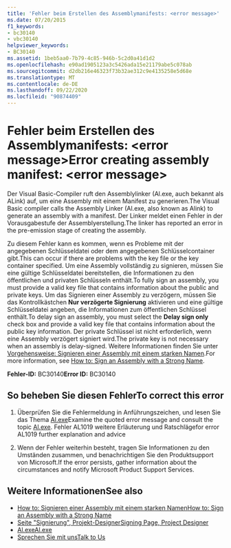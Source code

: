 ```yaml
---
title: 'Fehler beim Erstellen des Assemblymanifests: <error message>'
ms.date: 07/20/2015
f1_keywords:
- bc30140
- vbc30140
helpviewer_keywords:
- BC30140
ms.assetid: 1beb5aa0-7b79-4c85-946b-5c2d0a41d1d2
ms.openlocfilehash: e90ad1905123a3c5426ada15e21179abe5c078ab
ms.sourcegitcommit: d2db216e46323f73b32ae312c9e4135258e5d68e
ms.translationtype: MT
ms.contentlocale: de-DE
ms.lasthandoff: 09/22/2020
ms.locfileid: "90874409"
---
```

# <a name="error-creating-assembly-manifest-error-message"></a><span data-ttu-id="86b42-102">Fehler beim Erstellen des Assemblymanifests: \<error message></span><span class="sxs-lookup"><span data-stu-id="86b42-102">Error creating assembly manifest: \<error message></span></span>

<span data-ttu-id="86b42-103">Der Visual Basic-Compiler ruft den Assemblylinker (Al.exe, auch bekannt als ALink) auf, um eine Assembly mit einem Manifest zu generieren.</span><span class="sxs-lookup"><span data-stu-id="86b42-103">The Visual Basic compiler calls the Assembly Linker (Al.exe, also known as Alink) to generate an assembly with a manifest.</span></span> <span data-ttu-id="86b42-104">Der Linker meldet einen Fehler in der Vorausgabestufe der Assemblyerstellung.</span><span class="sxs-lookup"><span data-stu-id="86b42-104">The linker has reported an error in the pre-emission stage of creating the assembly.</span></span>  
  
 <span data-ttu-id="86b42-105">Zu diesem Fehler kann es kommen, wenn es Probleme mit der angegebenen Schlüsseldatei oder dem angegebenen Schlüsselcontainer gibt.</span><span class="sxs-lookup"><span data-stu-id="86b42-105">This can occur if there are problems with the key file or the key container specified.</span></span> <span data-ttu-id="86b42-106">Um eine Assembly vollständig zu signieren, müssen Sie eine gültige Schlüsseldatei bereitstellen, die Informationen zu den öffentlichen und privaten Schlüsseln enthält.</span><span class="sxs-lookup"><span data-stu-id="86b42-106">To fully sign an assembly, you must provide a valid key file that contains information about the public and private keys.</span></span> <span data-ttu-id="86b42-107">Um das Signieren einer Assembly zu verzögern, müssen Sie das Kontrollkästchen **Nur verzögerte Signierung** aktivieren und eine gültige Schlüsseldatei angeben, die Informationen zum öffentlichen Schlüssel enthält.</span><span class="sxs-lookup"><span data-stu-id="86b42-107">To delay sign an assembly, you must select the **Delay sign only** check box and provide a valid key file that contains information about the public key information.</span></span> <span data-ttu-id="86b42-108">Der private Schlüssel ist nicht erforderlich, wenn eine Assembly verzögert signiert wird.</span><span class="sxs-lookup"><span data-stu-id="86b42-108">The private key is not necessary when an assembly is delay-signed.</span></span> <span data-ttu-id="86b42-109">Weitere Informationen finden Sie unter [Vorgehensweise: Signieren einer Assembly mit einem starken Namen](../../../standard/assembly/sign-strong-name.md).</span><span class="sxs-lookup"><span data-stu-id="86b42-109">For more information, see [How to: Sign an Assembly with a Strong Name](../../../standard/assembly/sign-strong-name.md).</span></span>  
  
 <span data-ttu-id="86b42-110">**Fehler-ID:** BC30140</span><span class="sxs-lookup"><span data-stu-id="86b42-110">**Error ID:** BC30140</span></span>  
  
## <a name="to-correct-this-error"></a><span data-ttu-id="86b42-111">So beheben Sie diesen Fehler</span><span class="sxs-lookup"><span data-stu-id="86b42-111">To correct this error</span></span>  
  
1. <span data-ttu-id="86b42-112">Überprüfen Sie die Fehlermeldung in Anführungszeichen, und lesen Sie das Thema [Al.exe](../../../framework/tools/al-exe-assembly-linker.md)</span><span class="sxs-lookup"><span data-stu-id="86b42-112">Examine the quoted error message and consult the topic [Al.exe](../../../framework/tools/al-exe-assembly-linker.md).</span></span> <span data-ttu-id="86b42-113">Fehler AL1019 weitere Erläuterung und Ratschläge</span><span class="sxs-lookup"><span data-stu-id="86b42-113">for error AL1019 further explanation and advice</span></span>  
  
2. <span data-ttu-id="86b42-114">Wenn der Fehler weiterhin besteht, tragen Sie Informationen zu den Umständen zusammen, und benachrichtigen Sie den Produktsupport von Microsoft.</span><span class="sxs-lookup"><span data-stu-id="86b42-114">If the error persists, gather information about the circumstances and notify Microsoft Product Support Services.</span></span>  
  
## <a name="see-also"></a><span data-ttu-id="86b42-115">Weitere Informationen</span><span class="sxs-lookup"><span data-stu-id="86b42-115">See also</span></span>

- [<span data-ttu-id="86b42-116">How to: Signieren einer Assembly mit einem starken Namen</span><span class="sxs-lookup"><span data-stu-id="86b42-116">How to: Sign an Assembly with a Strong Name</span></span>](../../../standard/assembly/sign-strong-name.md)
- [<span data-ttu-id="86b42-117">Seite "Signierung", Projekt-Designer</span><span class="sxs-lookup"><span data-stu-id="86b42-117">Signing Page, Project Designer</span></span>](/visualstudio/ide/reference/signing-page-project-designer)
- [<span data-ttu-id="86b42-118">Al.exe</span><span class="sxs-lookup"><span data-stu-id="86b42-118">Al.exe</span></span>](../../../framework/tools/al-exe-assembly-linker.md)
- [<span data-ttu-id="86b42-119">Sprechen Sie mit uns</span><span class="sxs-lookup"><span data-stu-id="86b42-119">Talk to Us</span></span>](/visualstudio/ide/feedback-options)
